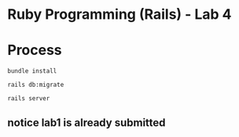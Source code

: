 # Ruby Programming (Rails) - Lab 4

# Process
```
bundle install
```
```
rails db:migrate
```
```
rails server
```

## notice lab1 is already submitted
